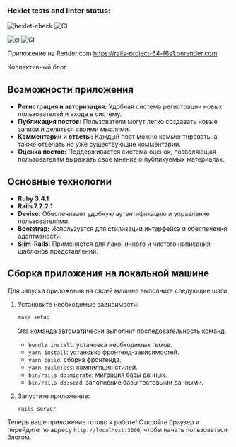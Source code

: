 ### Hexlet tests and linter status:
![hexlet-check](https://github.com/MaksimovYuriy/rails-project-64/actions/workflows/hexlet-check.yml/badge.svg)
![CI](https://github.com/MaksimovYuriy/rails-project-64/actions/workflows/hexlet-check.yml)

![ci](https://github.com/MaksimovYuriy/rails-project-64/actions/workflows/ci.yml/badge.svg)
![CI](https://github.com/MaksimovYuriy/rails-project-64/actions/workflows/hexlet-check.yml)

Приложение на Render.com
https://rails-project-64-f6s1.onrender.com

Коллективный блог

## Возможности приложения

- **Регистрация и авторизация:** Удобная система регистрации новых пользователей и входа в систему.
- **Публикация постов:** Пользователи могут легко создавать новые записи и делиться своими мыслями.
- **Комментарии и ответы:** Каждый пост можно комментировать, а также отвечать на уже существующие комментарии.
- **Оценка постов:** Поддерживается система оценок, позволяющая пользователям выражать свое мнение о публикуемых материалах.

## Основные технологии

- **Ruby 3.4.1**
- **Rails 7.2.2.1**
- **Devise:** Обеспечивает удобную аутентификацию и управление пользователями.
- **Bootstrap:** Используется для стилизации интерфейса и обеспечения адаптивности.
- **Slim-Rails:** Применяется для лаконичного и чистого написания шаблонов представлений.

## Сборка приложения на локальной машине

Для запуска приложения на своей машине выполните следующие шаги:

1. Установите необходимые зависимости:

    ```bash
    make setup
    ```

    Эта команда автоматически выполнит последовательность команд:
    
    - `bundle install`: установка необходимых гемов.
    - `yarn install`: установка фронтенд-зависимостей.
    - `yarn build`: сборка фронтенда.
    - `yarn build:css`: компиляция стилей.
    - `bin/rails db:migrate`: миграция базы данных.
    - `bin/rails db:seed`: заполнение базы тестовыми данными.

2. Запустите приложение:

    ```bash
    rails server
    ```

Теперь ваше приложение готово к работе! Откройте браузер и перейдите по адресу `http://localhost:3000`, чтобы начать пользоваться блогом.
